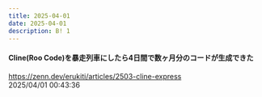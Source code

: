 ```yaml
---
title: 2025-04-01
date: 2025-04-01
description: B! 1
---
```


#### Cline(Roo Code)を暴走列車にしたら4日間で数ヶ月分のコードが生成できた
https://zenn.dev/erukiti/articles/2503-cline-express<br>
2025/04/01 00:43:36<br>



